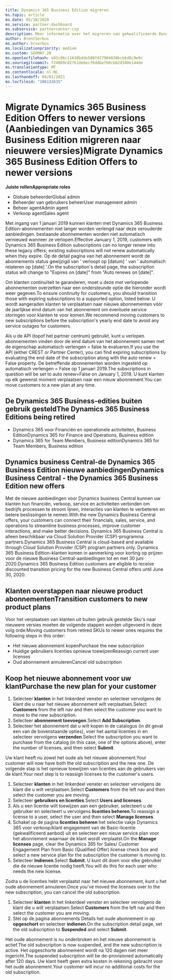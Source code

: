 ```yaml
---
title: Dynamics 365 Business Edition migreren
ms.topic: article
ms.date: 05/18/2020
ms.service: partner-dashboard
ms.subservice: partnercenter-csp
description: Meer informatie over het migreren van gekwalificeerde Dynamics 365 Business Edition-aanbiedingen naar nieuwere versies voordat ze verlopen.
author: BrentSerbus
ms.author: brserbus
ms.localizationpriority: medium
ms.custom: SEOMAY.20
ms.openlocfilehash: e83c06c11638bdde508fd27904038bcb6d8c9e9c
ms.sourcegitcommit: f24089cd27b1de6ecf6ddbefb6cbb2d340e144de
ms.translationtype: MT
ms.contentlocale: nl-NL
ms.lasthandoff: 04/01/2021
ms.locfileid: "106132635"
---
```

# <a name="migrate-dynamics-365-business-edition-offers-to-newer-versions"></a><span data-ttu-id="0f59a-103">Migrate Dynamics 365 Business Edition Offers to newer versions (Aanbiedingen van Dynamics 365 Business Edition migreren naar nieuwere versies)</span><span class="sxs-lookup"><span data-stu-id="0f59a-103">Migrate Dynamics 365 Business Edition Offers to newer versions</span></span>

<span data-ttu-id="0f59a-104">**Juiste rollen**</span><span class="sxs-lookup"><span data-stu-id="0f59a-104">**Appropriate roles**</span></span>

- <span data-ttu-id="0f59a-105">Globale beheerder</span><span class="sxs-lookup"><span data-stu-id="0f59a-105">Global admin</span></span>
- <span data-ttu-id="0f59a-106">Beheerder van gebruikers beheer</span><span class="sxs-lookup"><span data-stu-id="0f59a-106">User management admin</span></span>
- <span data-ttu-id="0f59a-107">Beheer agent</span><span class="sxs-lookup"><span data-stu-id="0f59a-107">Admin agent</span></span>
- <span data-ttu-id="0f59a-108">Verkoop agent</span><span class="sxs-lookup"><span data-stu-id="0f59a-108">Sales agent</span></span>

<span data-ttu-id="0f59a-109">Met ingang van 1 januari 2019 kunnen klanten met Dynamics 365 Business Edition-abonnementen niet langer worden verlengd naar deze verouderde aanbiedingen. bestaande abonnementen worden niet automatisch vernieuwd wanneer ze verlopen.</span><span class="sxs-lookup"><span data-stu-id="0f59a-109">Effective January 1, 2019, customers with Dynamics 365 Business Edition subscriptions can no longer renew into these legacy offers; existing subscriptions will not renew automatically when they expire.</span></span> <span data-ttu-id="0f59a-110">Op de detail pagina van het abonnement wordt de abonnements status gewijzigd van ' verloopt op [datum] ' van ' automatisch relateren op [date] '.</span><span class="sxs-lookup"><span data-stu-id="0f59a-110">On the subscription's detail page, the subscription status will change to "Expires on [date]" from "Auto renews on [date]".</span></span>

<span data-ttu-id="0f59a-111">Om klanten continuïteit te garanderen, moet u deze met verlopende abonnementen overzetten naar een ondersteunde optie die hieronder wordt weer gegeven.</span><span class="sxs-lookup"><span data-stu-id="0f59a-111">To ensure continuity for customers, you should transition those with expiring subscriptions to a supported option, listed below.</span></span> <span data-ttu-id="0f59a-112">U wordt aangeraden klanten te verplaatsen naar nieuwe abonnementen vóór de jaarlijkse eind datum van het abonnement om eventuele service storingen voor klanten te voor komen.</span><span class="sxs-lookup"><span data-stu-id="0f59a-112">We recommend moving customers to new subscriptions before the subscription's yearly end date to avoid any service outages for customers.</span></span>

<span data-ttu-id="0f59a-113">Als u de API (topof het partner centrum) gebruikt, kunt u verlopen abonnementen vinden door de eind datum van het abonnement samen met de eigenschap automatisch verlengen = false te evalueren.</span><span class="sxs-lookup"><span data-stu-id="0f59a-113">If you use the API (either CREST or Partner Center), you can find expiring subscriptions by evaluating the end date of the subscription along with the auto renew = False property.</span></span> <span data-ttu-id="0f59a-114">De betreffende abonnementen worden ingesteld op automatisch verlengen = False op 1 januari 2019.</span><span class="sxs-lookup"><span data-stu-id="0f59a-114">The subscriptions in question will be set to auto renew=False on January 1, 2019.</span></span> <span data-ttu-id="0f59a-115">U kunt klanten op elk gewenst moment verplaatsen naar een nieuw abonnement.</span><span class="sxs-lookup"><span data-stu-id="0f59a-115">You can move customers to a new plan at any time.</span></span> 

## <a name="the-dynamics-365-business-editions-being-retired"></a><span data-ttu-id="0f59a-116">De Dynamics 365 Business-edities buiten gebruik gesteld</span><span class="sxs-lookup"><span data-stu-id="0f59a-116">The Dynamics 365 Business Editions being retired</span></span>

- <span data-ttu-id="0f59a-117">Dynamics 365 voor Financiën en operationele activiteiten, Business Edition</span><span class="sxs-lookup"><span data-stu-id="0f59a-117">Dynamics 365 for Finance and Operations, Business edition</span></span>
- <span data-ttu-id="0f59a-118">Dynamics 365 for Team Members, Business edition</span><span class="sxs-lookup"><span data-stu-id="0f59a-118">Dynamics 365 for Team Members, Business edition</span></span>

## <a name="dynamics-business-central---the-dynamics-365-business-edition-new-offers"></a><span data-ttu-id="0f59a-119">Dynamics business Central-de Dynamics 365 Business Edition nieuwe aanbiedingen</span><span class="sxs-lookup"><span data-stu-id="0f59a-119">Dynamics Business Central - the Dynamics 365 Business Edition new offers</span></span>

<span data-ttu-id="0f59a-120">Met de nieuwe aanbiedingen voor Dynamics business Central kunnen uw klanten hun financiën, verkoop, service en activiteiten verbinden om bedrijfs processen te stroom lijnen, interacties van klanten te verbeteren en betere beslissingen te nemen.</span><span class="sxs-lookup"><span data-stu-id="0f59a-120">With the new Dynamics Business Central offers, your customers can connect their financials, sales, service, and operations to streamline business processes, improve customer interactions, and make better decisions.</span></span> <span data-ttu-id="0f59a-121">Dynamics 365 Business Central is alleen beschikbaar via Cloud Solution Provider (CSP)-programma partners.</span><span class="sxs-lookup"><span data-stu-id="0f59a-121">Dynamics 365 Business Central is cloud-based and available through Cloud Solution Provider (CSP) program partners only.</span></span>
<span data-ttu-id="0f59a-122">Dynamics 365 Business Edition-klanten komen in aanmerking voor korting op prijzen voor de nieuwe Business Central-aanbiedingen tot en met 30 juni 2020.</span><span class="sxs-lookup"><span data-stu-id="0f59a-122">Dynamics 365 Business Edition customers are eligible to receive discounted transition pricing for the new Business Central offers until June 30, 2020.</span></span>

## <a name="transition-customers-to-new-product-plans"></a><span data-ttu-id="0f59a-123">Klanten overstappen naar nieuwe product abonnementen</span><span class="sxs-lookup"><span data-stu-id="0f59a-123">Transition customers to new product plans</span></span>

 <span data-ttu-id="0f59a-124">Voor het verplaatsen van klanten uit buiten gebruik gestelde Sku's naar nieuwere versies moeten de volgende stappen worden uitgevoerd in deze volg orde:</span><span class="sxs-lookup"><span data-stu-id="0f59a-124">Moving customers from retired SKUs to newer ones requires the following steps in this order:</span></span>

- <span data-ttu-id="0f59a-125">Het nieuwe abonnement kopen</span><span class="sxs-lookup"><span data-stu-id="0f59a-125">Purchase the new subscription</span></span>
- <span data-ttu-id="0f59a-126">Huidige gebruikers licenties opnieuw toewijzen</span><span class="sxs-lookup"><span data-stu-id="0f59a-126">Reassign current user licenses</span></span>
- <span data-ttu-id="0f59a-127">Oud abonnement annuleren</span><span class="sxs-lookup"><span data-stu-id="0f59a-127">Cancel old subscription</span></span>

## <a name="purchase-the-new-plan-for-your-customer"></a><span data-ttu-id="0f59a-128">Koop het nieuwe abonnement voor uw klant</span><span class="sxs-lookup"><span data-stu-id="0f59a-128">Purchase the new plan for your customer</span></span>

1. <span data-ttu-id="0f59a-129">Selecteer **klanten** in het linkerdeel venster en selecteer vervolgens de klant die u naar het nieuwe abonnement wilt verplaatsen.</span><span class="sxs-lookup"><span data-stu-id="0f59a-129">Select **Customers** from the left nav and then select the customer you want to move to the new subscription.</span></span>
2. <span data-ttu-id="0f59a-130">Selecteer **abonnement toevoegen**.</span><span class="sxs-lookup"><span data-stu-id="0f59a-130">Select **Add Subscription**.</span></span>
3. <span data-ttu-id="0f59a-131">Selecteer het abonnement dat u wilt kopen in de catalogus (in dit geval een van de bovenstaande opties), voer het aantal licenties in en selecteer vervolgens **verzenden**.</span><span class="sxs-lookup"><span data-stu-id="0f59a-131">Select the subscription you want to purchase from the catalog (in this case, one of the options above), enter the number of licenses, and then select **Submit**.</span></span> 

<span data-ttu-id="0f59a-132">Uw klant heeft nu zowel het oude als het nieuwe abonnement.</span><span class="sxs-lookup"><span data-stu-id="0f59a-132">Your customer will now have both the old subscription and the new one.</span></span> <span data-ttu-id="0f59a-133">De volgende stap is het opnieuw toewijzen van licenties aan de gebruikers van de klant.</span><span class="sxs-lookup"><span data-stu-id="0f59a-133">Your next step is to reassign licenses to the customer's users.</span></span>

1. <span data-ttu-id="0f59a-134">Selecteer **klanten** in het linkerdeel venster en selecteer vervolgens de klant die u wilt verplaatsen.</span><span class="sxs-lookup"><span data-stu-id="0f59a-134">Select **Customers** from the left nav and then select the customer you are moving.</span></span>
2. <span data-ttu-id="0f59a-135">Selecteer **gebruikers en licenties**.</span><span class="sxs-lookup"><span data-stu-id="0f59a-135">Select **Users and licenses**.</span></span>
3. <span data-ttu-id="0f59a-136">Als u een licentie wilt toewijzen aan een gebruiker, selecteert u de gebruiker en selecteert u vervolgens **licenties beheren**.</span><span class="sxs-lookup"><span data-stu-id="0f59a-136">To reassign a license to a user, select the user and then select **Manage licenses**.</span></span> 
4. <span data-ttu-id="0f59a-137">Schakel op de pagina **licenties beheren** het selectie vakje Dynamics 365 voor verkoop/klant engagement van de Basic-licentie (gekwalificeerd aanbod) uit en selecteer een nieuw service plan voor het abonnement waarnaar de klant wordt verplaatst.</span><span class="sxs-lookup"><span data-stu-id="0f59a-137">On the **Manage licenses** page, clear the Dynamics 365 for Sales/ Customer Engagement Plan from Basic (Qualified Offer) license check box and select a new service plan for the subscription the customer is moving to.</span></span> 
5. <span data-ttu-id="0f59a-138">Selecteer **Indienen**.</span><span class="sxs-lookup"><span data-stu-id="0f59a-138">Select **Submit**.</span></span> <span data-ttu-id="0f59a-139">U kunt dit doen voor elke gebruiker die de nieuwe licentie nodig heeft.</span><span class="sxs-lookup"><span data-stu-id="0f59a-139">You will do this for each user who needs the new license.</span></span> 

<span data-ttu-id="0f59a-140">Zodra u de licenties hebt verplaatst naar het nieuwe abonnement, kunt u het oude abonnement annuleren.</span><span class="sxs-lookup"><span data-stu-id="0f59a-140">Once you've moved the licenses over to the new subscription, you can cancel the old subscription.</span></span> 

1. <span data-ttu-id="0f59a-141">Selecteer **klanten** in het linkerdeel venster en selecteer vervolgens de klant die u wilt verplaatsen.</span><span class="sxs-lookup"><span data-stu-id="0f59a-141">Select **Customers** from the left nav and then select the customer you are moving.</span></span>
2. <span data-ttu-id="0f59a-142">Stel op de pagina abonnements Details het oude abonnement in op **opgeschort** en selecteer **indienen**.</span><span class="sxs-lookup"><span data-stu-id="0f59a-142">On the subscription detail page, set the old subscription to **Suspended** and select **Submit**.</span></span>

<span data-ttu-id="0f59a-143">Het oude abonnement is nu onderbroken en het nieuwe abonnement is actief.</span><span class="sxs-lookup"><span data-stu-id="0f59a-143">The old subscription is now suspended, and the new subscription is active.</span></span> <span data-ttu-id="0f59a-144">Het opgeschorte abonnement wordt na 120 dagen niet meer ingericht.</span><span class="sxs-lookup"><span data-stu-id="0f59a-144">The suspended subscription will be de-provisioned automatically after 120 days.</span></span> <span data-ttu-id="0f59a-145">Uw klant heeft geen extra kosten in rekening gebracht voor het oude abonnement.</span><span class="sxs-lookup"><span data-stu-id="0f59a-145">Your customer will incur no additional costs for the old subscription.</span></span>
